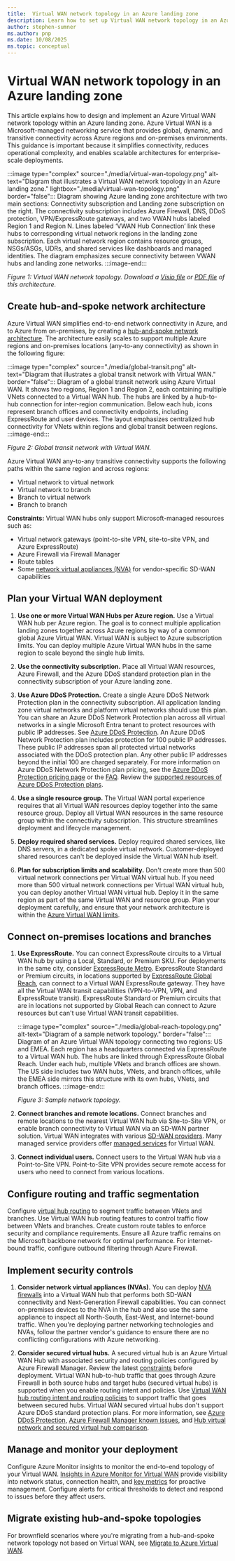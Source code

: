 ```yaml
---
title:  Virtual WAN network topology in an Azure landing zone
description: Learn how to set up Virtual WAN network topology in an Azure landing zone
author: stephen-sumner
ms.author: pnp
ms.date: 10/08/2025
ms.topic: conceptual
---
```


# Virtual WAN network topology in an Azure landing zone

This article explains how to design and implement an Azure Virtual WAN network topology within an Azure landing zone. Azure Virtual WAN is a Microsoft-managed networking service that provides global, dynamic, and transitive connectivity across Azure regions and on-premises environments. This guidance is important because it simplifies connectivity, reduces operational complexity, and enables scalable architectures for enterprise-scale deployments.

:::image type="complex" source="./media/virtual-wan-topology.png" alt-text="Diagram that illustrates a Virtual WAN network topology in an Azure landing zone." lightbox="./media/virtual-wan-topology.png" border="false":::
    Diagram showing Azure landing zone architecture with two main sections: Connectivity subscription and Landing zone subscription on the right. The connectivity subscription includes Azure Firewall, DNS, DDoS protection, VPN/ExpressRoute gateways, and two VWAN hubs labeled Region 1 and Region N. Lines labeled ‘VWAN Hub Connection’ link these hubs to corresponding virtual network regions in the landing zone subscription. Each virtual network region contains resource groups, NSGs/ASGs, UDRs, and shared services like dashboards and managed identities. The diagram emphasizes secure connectivity between VWAN hubs and landing zone networks.
:::image-end:::

*Figure 1: Virtual WAN network topology. Download a [Visio file](https://github.com/MicrosoftDocs/cloud-adoption-framework/raw/main/docs/ready/enterprise-scale/media/enterprise-scale-architecture.vsdx) or [PDF file](https://github.com/MicrosoftDocs/cloud-adoption-framework/raw/main/docs/ready/enterprise-scale/media/enterprise-scale-architecture.pdf) of this architecture.*

## Create hub-and-spoke network architecture

Azure Virtual WAN simplifies end-to-end network connectivity in Azure, and to Azure from on-premises, by creating a [hub-and-spoke network architecture](/azure/virtual-wan/virtual-wan-global-transit-network-architecture). The architecture easily scales to support multiple Azure regions and on-premises locations (any-to-any connectivity) as shown in the following figure:

:::image type="complex" source="./media/global-transit.png" alt-text="Diagram that illustrates a global transit network with Virtual WAN." border="false":::
    Diagram of a global transit network using Azure Virtual WAN. It shows two regions, Region 1 and Region 2, each containing multiple VNets connected to a Virtual WAN hub. The hubs are linked by a hub-to-hub connection for inter-region communication. Below each hub, icons represent branch offices and connectivity endpoints, including ExpressRoute and user devices. The layout emphasizes centralized hub connectivity for VNets within regions and global transit between regions.
:::image-end:::

*Figure 2: Global transit network with Virtual WAN.*

Azure Virtual WAN any-to-any transitive connectivity supports the following paths within the same region and across regions:

   - Virtual network to virtual network
   - Virtual network to branch
   - Branch to virtual network
   - Branch to branch

**Constraints:** Virtual WAN hubs only support Microsoft-managed resources such as:

   - Virtual network gateways (point-to-site VPN, site-to-site VPN, and Azure ExpressRoute)
   - Azure Firewall via Firewall Manager
   - Route tables
   - Some [network virtual appliances (NVA)](/azure/virtual-wan/about-nva-hub) for vendor-specific SD-WAN capabilities

## Plan your Virtual WAN deployment

1. **Use one or more Virtual WAN Hubs per Azure region.** Use a Virtual WAN hub per Azure region. The goal is to connect multiple application landing zones together across Azure regions by way of a common global Azure Virtual WAN. Virtual WAN is subject to Azure subscription limits. You can deploy multiple Azure Virtual WAN hubs in the same region to scale beyond the single hub limits.

1. **Use the connectivity subscription.** Place all Virtual WAN resources, Azure Firewall, and the Azure DDoS standard protection plan in the connectivity subscription of your Azure landing zone.

1. **Use Azure DDoS Protection.** Create a single Azure DDoS Network Protection plan in the connectivity subscription. All application landing zone virtual networks and platform virtual networks should use this plan. You can share an Azure DDoS Network Protection plan across all virtual networks in a single Microsoft Entra tenant to protect resources with public IP addresses. See [Azure DDoS Protection](/azure/ddos-protection/ddos-protection-overview). An Azure DDoS Network Protection plan includes protection for 100 public IP addresses. These public IP addresses span all protected virtual networks associated with the DDoS protection plan. Any other public IP addresses beyond the initial 100 are charged separately. For more information on Azure DDoS Network Protection plan pricing, see the [Azure DDoS Protection pricing page](https://azure.microsoft.com/pricing/details/ddos-protection/) or the [FAQ](/azure/ddos-protection/ddos-faq#how-does-pricing-work). Review the [supported resources of Azure DDoS Protection plans](/azure/ddos-protection/ddos-faq#what-are-the-supported-protected-resource-types).

1. **Use a single resource group.** The Virtual WAN portal experience requires that all Virtual WAN resources deploy together into the same resource group. Deploy all Virtual WAN resources in the same resource group within the connectivity subscription. This structure streamlines deployment and lifecycle management.

1. **Deploy required shared services.** Deploy required shared services, like DNS servers, in a dedicated spoke virtual network. Customer-deployed shared resources can't be deployed inside the Virtual WAN hub itself.

1. **Plan for subscription limits and scalability.** Don't create more than 500 virtual network connections per Virtual WAN virtual hub. If you need more than 500 virtual network connections per Virtual WAN virtual hub, you can deploy another Virtual WAN virtual hub. Deploy it in the same region as part of the same Virtual WAN and resource group. Plan your deployment carefully, and ensure that your network architecture is within the [Azure Virtual WAN limits](/azure/azure-resource-manager/management/azure-subscription-service-limits#azure-virtual-wan-limits).

## Connect on-premises locations and branches

1. **Use ExpressRoute.** You can connect ExpressRoute circuits to a Virtual WAN hub by using a Local, Standard, or Premium SKU. For deployments in the same city, consider [ExpressRoute Metro](/azure/expressroute/metro). ExpressRoute Standard or Premium circuits, in locations supported by [ExpressRoute Global Reach](/azure/expressroute/expressroute-global-reach), can connect to a Virtual WAN ExpressRoute gateway. They have all the Virtual WAN transit capabilities (VPN-to-VPN, VPN, and ExpressRoute transit). ExpressRoute Standard or Premium circuits that are in locations not supported by Global Reach can connect to Azure resources but can't use Virtual WAN transit capabilities.

    :::image type="complex" source="./media/global-reach-topology.png" alt-text="Diagram of a sample network topology." border="false":::
   Diagram of an Azure Virtual WAN topology connecting two regions: US and EMEA. Each region has a headquarters connected via ExpressRoute to a Virtual WAN hub. The hubs are linked through ExpressRoute Global Reach. Under each hub, multiple VNets and branch offices are shown. The US side includes two WAN hubs, VNets, and branch offices, while the EMEA side mirrors this structure with its own hubs, VNets, and branch offices.
    :::image-end:::

    *Figure 3: Sample network topology.*

1. **Connect branches and remote locations.** Connect branches and remote locations to the nearest Virtual WAN hub via Site-to-Site VPN, or enable branch connectivity to Virtual WAN via an SD-WAN partner solution. Virtual WAN integrates with various [SD-WAN providers](/azure/virtual-wan/virtual-wan-locations-partners). Many managed service providers offer [managed services](/azure/networking/networking-partners-msp) for Virtual WAN.

1. **Connect individual users.** Connect users to the Virtual WAN hub via a Point-to-Site VPN. Point-to-Site VPN provides secure remote access for users who need to connect from various locations.

## Configure routing and traffic segmentation

Configure [virtual hub routing](/azure/virtual-wan/about-virtual-hub-routing) to segment traffic between VNets and branches. Use Virtual WAN hub routing features to control traffic flow between VNets and branches. Create custom route tables to enforce security and compliance requirements. Ensure all Azure traffic remains on the Microsoft backbone network for optimal performance. For internet-bound traffic, configure outbound filtering through Azure Firewall.

## Implement security controls

1. **Consider network virtual appliances (NVAs).** You can deploy [NVA firewalls](/azure/virtual-wan/about-nva-hub#security-provided-by-nva-firewalls) into a Virtual WAN hub that performs both SD-WAN connectivity and Next-Generation Firewall capabilities. You can connect on-premises devices to the NVA in the hub and also use the same appliance to inspect all North-South, East-West, and Internet-bound traffic. When you're deploying partner networking technologies and NVAs, follow the partner vendor's guidance to ensure there are no conflicting configurations with Azure networking.

1. **Consider secured virtual hubs.** A secured virtual hub is an Azure Virtual WAN Hub with associated security and routing policies configured by Azure Firewall Manager. Review the latest [constraints](/azure/firewall-manager/overview#known-issues) before deployment. Virtual WAN hub-to-hub traffic that goes through Azure Firewall in both source hubs and target hubs (secured virtual hubs) is supported when you enable routing intent and policies. Use [Virtual WAN hub routing intent and routing policies](/azure/virtual-wan/how-to-routing-policies) to support traffic that goes between secured hubs. Virtual WAN secured virtual hubs don't support Azure DDoS standard protection plans. For more information, see [Azure DDoS Protection](/azure/ddos-protection/ddos-protection-overview), [Azure Firewall Manager known issues](/azure/firewall-manager/overview#known-issues), and [Hub virtual network and secured virtual hub comparison](/azure/firewall-manager/vhubs-and-vnets#comparison).

## Manage and monitor your deployment

Configure Azure Monitor insights to monitor the end-to-end topology of your Virtual WAN. [Insights in Azure Monitor for Virtual WAN](/azure/virtual-wan/azure-monitor-insights) provide visibility into network status, connection health, and [key metrics](/azure/virtual-wan/azure-monitor-insights#detailed) for proactive management. Configure alerts for critical thresholds to detect and respond to issues before they affect users.

## Migrate existing hub-and-spoke topologies

For brownfield scenarios where you're migrating from a hub-and-spoke network topology not based on Virtual WAN, see [Migrate to Azure Virtual WAN](/azure/virtual-wan/migrate-from-hub-spoke-topology).

